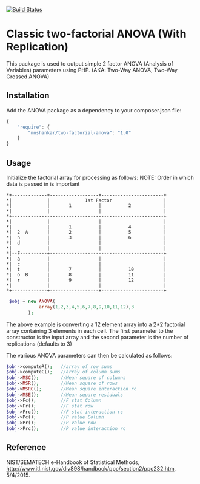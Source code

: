 [![Build Status](https://travis-ci.org/mnshankar/two-factorial-anova.svg)](https://travis-ci.org/mnshankar/two-factorial-anova)

Classic two-factorial ANOVA (With Replication)
==============================================

This package is used to output simple 2 factor ANOVA (Analysis of Variables) parameters using PHP.
(AKA: Two-Way ANOVA, Two-Way Crossed ANOVA)

Installation
------------

Add the ANOVA package as a dependency to your composer.json file:

```javascript
{
    "require": {
        "mnshankar/two-factorial-anova": "1.0"
    }
}
```
Usage
-----
Initialize the factorial array for processing as follows:
NOTE: Order in which data is passed in is important

	*+-------------+------------------+-----------------------+
	*|             |             1st Factor                   |
	*|             |       1          |          2            |
	*|             |                  |                       |
	*+--------------------------------------------------------+
	*|             |                  |                       |
	*|             |       1          |          4            |
	*|  2  A       |       2          |          5            |
	*|  n          |       3          |          6            |
	*|  d          |                  |                       |
	*|             |                  |                       |
	*|--F----------+------------------------------------------+
	*|  a          |                  |                       |
	*|  c          |                  |                       |
	*|  t          |       7          |          10           |
	*|  o  B       |       8          |          11           |
	*|  r          |       9          |          12           |
	*|             |                  |                       |
	*+-------------+------------------+-----------------------+
```php
 $obj = new ANOVA(
            array(1,2,3,4,5,6,7,8,9,10,11,12),3
        );
```  
The above example is converting a 12 element array into a 2*2 factorial array containing 3 elements in each cell.
The first parameter to the constructor is the input array and the second parameter is the number of replications (defaults to 3)

The various ANOVA parameters can then be calculated as follows:
```php
$obj->computeR();   //array of row sums
$obj->computeC();   //array of column sums
$obj->MSC();        //Mean square of columns
$obj->MSR();        //Mean square of rows
$obj->MSRC();       //Mean square interaction rc
$obj->MSE();        //Mean square residuals
$obj->Fc();         //F stat Column
$obj->Fr();         //F stat row
$obj->Frc();        //F stat interaction rc
$obj->Pc();         //P value Column
$obj->Pr();         //P value row
$obj->Prc();        //P value interaction rc
```

Reference
---------
NIST/SEMATECH e-Handbook of Statistical Methods, 
http://www.itl.nist.gov/div898/handbook/ppc/section2/ppc232.htm, 5/4/2015.

